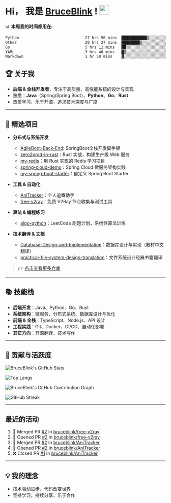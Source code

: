 # Hi， 我是 [BruceBlink]("https://github.com/bruceblink") ! <img src="https://media.giphy.com/media/hvRJCLFzcasrR4ia7z/giphy.gif" width="30">

📊 **本周我的时间都用在:**
<!--START_SECTION:waka-->

```txt
Python                             27 hrs 50 mins  ███████████▒░░░░░░░░░░░░░   44.95 %
Other                              20 hrs 27 mins  ████████▒░░░░░░░░░░░░░░░░   33.02 %
Go                                 5 hrs 12 mins   ██░░░░░░░░░░░░░░░░░░░░░░░   08.40 %
YAML                               3 hrs 40 mins   █▒░░░░░░░░░░░░░░░░░░░░░░░   05.93 %
Markdown                           1 hr 58 mins    ▓░░░░░░░░░░░░░░░░░░░░░░░░   03.20 %
```

<!--END_SECTION:waka-->

## 🏆 关于我

- **后端 & 全栈开发者**，专注于高质量、高性能系统的设计与实现
- 熟悉：**Java**（Spring/Spring Boot）、**Python**、**Go**、**Rust**
- 热爱学习、乐于开源，追求技术深度与广度


---

## 🚀 精选项目

- **分布式与系统开发**
  - [AgileBoot-Back-End](https://github.com/bruceblink/AgileBoot-Back-End): SpringBoot全栈开发脚手架
  - [zero2prod-in-rust](https://github.com/bruceblink/zero2prod-in-rust)：Rust 实战，构建生产级 Web 服务
  - [my-redis](https://github.com/bruceblink/my-redis)：用 Rust 实现的 Redis 学习项目
  - [spring-cloud-demo](https://github.com/bruceblink/spring-cloud-demo)：Spring Cloud 微服务架构实践
  - [my-spring-boot-starter](https://github.com/bruceblink/my-spring-boot-starter)：自定义 Spring Boot Starter

- **工具 & 自动化**
  - [AniTracker](https://github.com/bruceblink/anitracker)：个人追番助手
  - [free-v2ray](https://github.com/bruceblink/free-v2ray)：免费 V2Ray 节点收集与测试工具

- **算法 & 编程练习**
  - [algo-python](https://github.com/bruceblink/algo-python)：LeetCode 刷题计划，系统性算法训练

- **技术翻译 & 文档**
  - [Database-Design-and-Implementation](https://github.com/bruceblink/Database-Design-and-Implementation)：数据库设计与实现（教材中文翻译）
  - [practical-file-system-design-translation](https://github.com/bruceblink/practical-file-system-design-translation)：文件系统设计经典书籍翻译

> 👉 [点击查看更多仓库](https://github.com/bruceblink?tab=repositories)

---

## 📚 技能栈

- **后端开发**：Java、Python、Go、Rust
- **系统架构**：微服务、分布式系统、数据库设计与优化
- **前端 & 全栈**：TypeScript、Node.js、API 设计
- **工程实践**：Git、Docker、CI/CD、自动化部署
- **其它方向**：开源翻译、技术写作

---

## 🎯 贡献与活跃度

<!-- 统计与活跃度展示 -->

![BruceBlink's GitHub Stats](https://github-readme-stats.vercel.app/api?username=bruceblink&show_icons=true&theme=radical)

![Top Langs](https://github-readme-stats.vercel.app/api/top-langs/?username=bruceblink&layout=compact&theme=radical)

![BruceBlink's GitHub Contribution Graph](https://github-readme-activity-graph.vercel.app/graph?username=bruceblink&theme=radical)

![GitHub Streak](https://github-readme-streak-stats-nfv4.vercel.app?user=bruceblink&theme=dark&hide_border=true&border_radius=4.1&locale=zh_Hans)

---

## 最近的活动

<!--START_SECTION:activity-->
1. 🎉 Merged PR [#2](https://github.com/bruceblink/free-v2ray/pull/2) in [bruceblink/free-v2ray](https://github.com/bruceblink/free-v2ray)
2. 💪 Opened PR [#2](https://github.com/bruceblink/free-v2ray/pull/2) in [bruceblink/free-v2ray](https://github.com/bruceblink/free-v2ray)
3. 🎉 Merged PR [#2](https://github.com/bruceblink/AniTracker/pull/2) in [bruceblink/AniTracker](https://github.com/bruceblink/AniTracker)
4. 💪 Opened PR [#2](https://github.com/bruceblink/AniTracker/pull/2) in [bruceblink/AniTracker](https://github.com/bruceblink/AniTracker)
5. ❌ Closed PR [#1](https://github.com/bruceblink/AniTracker/pull/1) in [bruceblink/AniTracker](https://github.com/bruceblink/AniTracker)
<!--END_SECTION:activity-->
---

## 💡 我的理念

- 技术驱动进步，代码改变世界
- 坚持学习，持续分享，乐于合作
